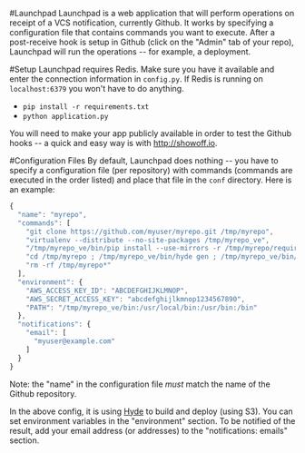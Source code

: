 #Launchpad
Launchpad is a web application that will perform operations on receipt of a VCS notification, currently Github.  It works by specifying a configuration file that contains commands you want to execute.  After a post-receive hook is setup in Github (click on the "Admin" tab of your repo), Launchpad will run the operations -- for example, a deployment.

#Setup
Launchpad requires Redis.  Make sure you have it available and enter the connection information in `config.py`.  If Redis is running on `localhost:6379` you won't have to do anything.

* `pip install -r requirements.txt`
* `python application.py`

You will need to make your app publicly available in order to test the Github hooks -- a quick and easy way is with http://showoff.io.

#Configuration Files
By default, Launchpad does nothing -- you have to specify a configuration file (per repository) with commands (commands are executed in the order listed) and place that file in the `conf` directory.  Here is an example:

```javascript
{
  "name": "myrepo",
  "commands": [
    "git clone https://github.com/myuser/myrepo.git /tmp/myrepo",
    "virtualenv --distribute --no-site-packages /tmp/myrepo_ve",
    "/tmp/myrepo_ve/bin/pip install --use-mirrors -r /tmp/myrepo/requirements.txt",
    "cd /tmp/myrepo ; /tmp/myrepo_ve/bin/hyde gen ; /tmp/myrepo_ve/bin/hyde publish -c prod.yaml",
    "rm -rf /tmp/myrepo*"
  ],
  "environment": {
    "AWS_ACCESS_KEY_ID": "ABCDEFGHIJKLMNOP",
    "AWS_SECRET_ACCESS_KEY": "abcdefghijlkmnop1234567890",
    "PATH": "/tmp/myrepo_ve/bin:/usr/local/bin:/usr/bin:/bin"
  },
  "notifications": {
    "email": [
      "myuser@example.com"
    ]
  }
}
```

Note: the "name" in the configuration file *must* match the name of the Github repository.

In the above config, it is using [Hyde](https://github.com/hyde/hyde) to build and deploy (using S3).  You can set environment variables in the "environment" section.  To be notified of the result, add your email address (or addresses) to the "notifications: emails" section.

